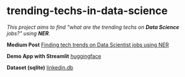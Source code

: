 # trending-techs-in-data-science

*This project aims to find "what are the trending techs on **Data Science** jobs?" using **NER**.*

**Medium Post**
[Finding tech trends on Data Scientist jobs using NER](https://medium.com/@mertguvencli/finding-tech-trends-on-data-scientist-jobs-using-ner-4988c7da87ee)

**Demo App with Streamlit**
[huggingface](https://huggingface.co/spaces/mertguvencli/trending-techs-on-data-science)

**Dataset (sqlite)**
[linkedin.db](https://drive.google.com/file/d/1HbdljV4zaf3dXd0Iwc82ulQsV30gmLV0/view?usp=sharing)
